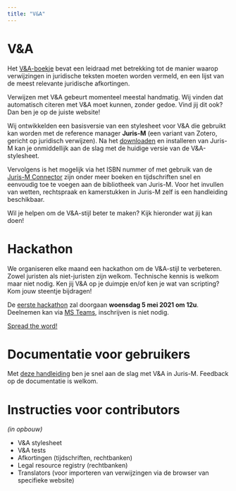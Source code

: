 ```yaml
---
title: "V&A"
---     
```


# V&A

Het [V&A-boekje](https://www.verwijzingen-en-afkortingen.be) bevat een leidraad met betrekking tot de manier waarop verwijzingen in juridische teksten moeten worden vermeld, en een lijst van de meest relevante juridische afkortingen.

Verwijzen met V&A gebeurt momenteel meestal handmatig. Wij vinden dat automatisch citeren met V&A moet kunnen, zonder gedoe. Vind jij dit ook? Dan ben je op de juiste website!

Wij ontwikkelden een basisversie van een stylesheet voor V&A die gebruikt kan worden met de reference manager **Juris-M** (een variant van Zotero, gericht op juridisch verwijzen). Na het [downloaden](https://juris-m.github.io/release/) en installeren van Juris-M kan je onmiddellijk aan de slag met de huidige versie van de V&A-stylesheet.

Vervolgens is het mogelijk via het ISBN nummer of met gebruik van de [Juris-M Connector](https://juris-m.github.io/downloads) zijn onder meer boeken en tijdschriften snel en eenvoudig toe te voegen aan de bibliotheek van Juris-M. Voor het invullen van wetten, rechtspraak en kamerstukken in Juris-M zelf is een handleiding beschikbaar.

Wil je helpen om de V&A-stijl beter te maken? Kijk hieronder wat jij kan doen!

# Hackathon

We organiseren elke maand een hackathon om de V&A-stijl te verbeteren. Zowel juristen als niet-juristen zijn welkom. Technische kennis is welkom maar niet nodig. Ken jij V&A op je duimpje en/of ken je wat van scripting? Kom jouw steentje bijdragen!

De [eerste hackathon](/v-en-a/pages/hackathon.md) zal doorgaan **woensdag 5 mei 2021 om 12u**. Deelnemen kan via [MS Teams](https://teams.microsoft.com/l/meetup-join/19%3ameeting_ZGYwY2MxMWItMzczOS00ZmMyLTk3NzUtOTU4MjBmNzkwYzBm%40thread.v2/0?context=%7b%22Tid%22%3a%223973589b-9e40-4eb5-800e-b0b6383d1621%22%2c%22Oid%22%3a%228169e633-6dfd-45c3-828d-13ef4b5e7e95%22%7d), inschrijven is niet nodig. 

[Spread the word!](https://twitter.com/rbibkuleuven/status/1384828291367030786)

# Documentatie voor gebruikers

Met [deze handleiding](/v-en-a/pages/handleiding.md) ben je snel aan de slag met V&A in Juris-M. Feedback op de documentatie is welkom.

# Instructies voor contributors
*(in opbouw)*

- V&A stylesheet
- V&A tests
- Afkortingen (tijdschriften, rechtbanken)
- Legal resource registry (rechtbanken)
- Translators (voor importeren van verwijzingen via de browser van specifieke website)
